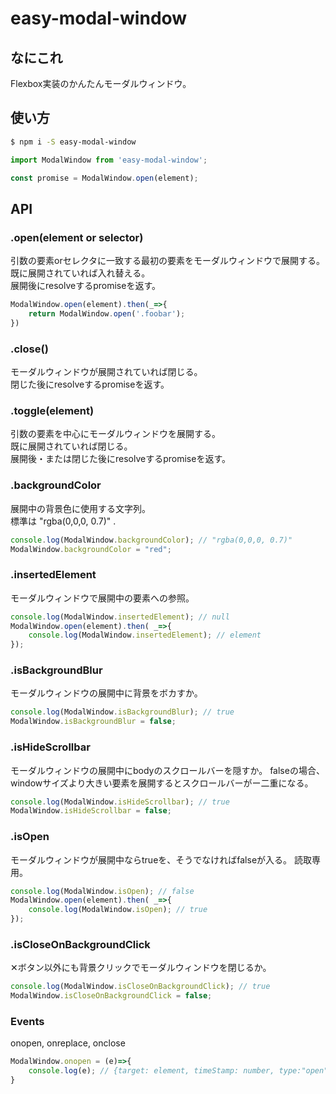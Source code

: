 # easy-modal-window

## なにこれ
Flexbox実装のかんたんモーダルウィンドウ。

## 使い方
```sh
$ npm i -S easy-modal-window
```
```js
import ModalWindow from 'easy-modal-window';

const promise = ModalWindow.open(element);
```

## API

### .open(element or selector)
引数の要素orセレクタに一致する最初の要素をモーダルウィンドウで展開する。  
既に展開されていれば入れ替える。  
展開後にresolveするpromiseを返す。
```js
ModalWindow.open(element).then(_=>{
	return ModalWindow.open('.foobar');
})
```

### .close()
モーダルウィンドウが展開されていれば閉じる。  
閉じた後にresolveするpromiseを返す。

### .toggle(element)
引数の要素を中心にモーダルウィンドウを展開する。  
既に展開されていれば閉じる。  
展開後・または閉じた後にresolveするpromiseを返す。

### .backgroundColor
展開中の背景色に使用する文字列。  
標準は "rgba(0,0,0, 0.7)" .
```js
console.log(ModalWindow.backgroundColor); // "rgba(0,0,0, 0.7)"
ModalWindow.backgroundColor = "red";
```

### .insertedElement
モーダルウィンドウで展開中の要素への参照。
```js
console.log(ModalWindow.insertedElement); // null
ModalWindow.open(element).then( _=>{
	console.log(ModalWindow.insertedElement); // element
});
```

### .isBackgroundBlur
モーダルウィンドウの展開中に背景をボカすか。
```js
console.log(ModalWindow.isBackgroundBlur); // true
ModalWindow.isBackgroundBlur = false;
```

### .isHideScrollbar
モーダルウィンドウの展開中にbodyのスクロールバーを隠すか。
falseの場合、windowサイズより大きい要素を展開するとスクロールバーがー二重になる。
```js
console.log(ModalWindow.isHideScrollbar); // true
ModalWindow.isHideScrollbar = false;
```

### .isOpen
モーダルウィンドウが展開中ならtrueを、そうでなければfalseが入る。
読取専用。
```js
console.log(ModalWindow.isOpen); // false
ModalWindow.open(element).then( _=>{
	console.log(ModalWindow.isOpen); // true
});
```

### .isCloseOnBackgroundClick
✕ボタン以外にも背景クリックでモーダルウィンドウを閉じるか。  
```js
console.log(ModalWindow.isCloseOnBackgroundClick); // true
ModalWindow.isCloseOnBackgroundClick = false;
```

### Events
onopen, onreplace, onclose
```js
ModalWindow.onopen = (e)=>{
	console.log(e); // {target: element, timeStamp: number, type:"open"}
}
```
